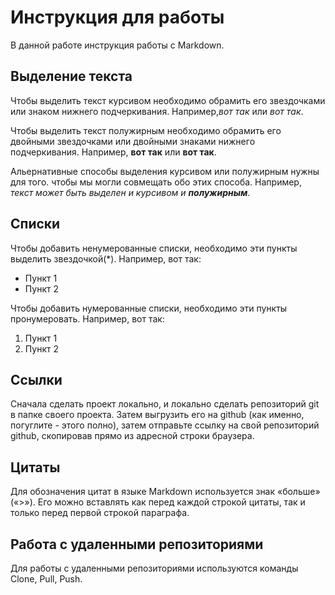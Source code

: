 # Инструкция для работы 

В данной работе инструкция работы с Markdown.
## Выделение текста 

Чтобы выделить текст курсивом необходимо обрамить его звездочками или знаком нижнего подчеркивания. Например,*вот так* или _вот так_.

Чтобы выделить текст полужирным необходимо обрамить его двойными звездочками или двойными знаками нижнего подчеркивания. Например, **вот так** или __вот так__.

Альернативные способы выделения курсивом или полужирным нужны для того. чтобы мы могли совмещать обо этих способа. Например, _текст может быть выделен и курсивом и **полужирным**_.
## Списки

Чтобы добавить ненумерованные списки, необходимо эти пункты выделить звездочкой(*). Например,  вот так:
* Пункт 1 
* Пункт 2

Чтобы добавить нумерованные списки, необходимо эти пункты пронумеровать. Например, вот так:
1. Пункт 1 
2. Пункт 2


## Ссылки

Сначала сделать проект локально, и локально сделать репозиторий git в папке своего проекта. Затем выгрузить его на github (как именно, погуглите - этого полно), затем отправьте ссылку на свой репозиторий github, скопировав прямо из адресной строки браузера.

## Цитаты 
 
 Для обозначения цитат в языке Markdown используется знак «больше» («>»). Его можно вставлять как перед каждой строкой цитаты, так и только перед первой строкой параграфа.

 ## Работа с удаленными репозиториями 

 Для работы с удаленными репозиториями используются команды Clone, Pull, Push.
